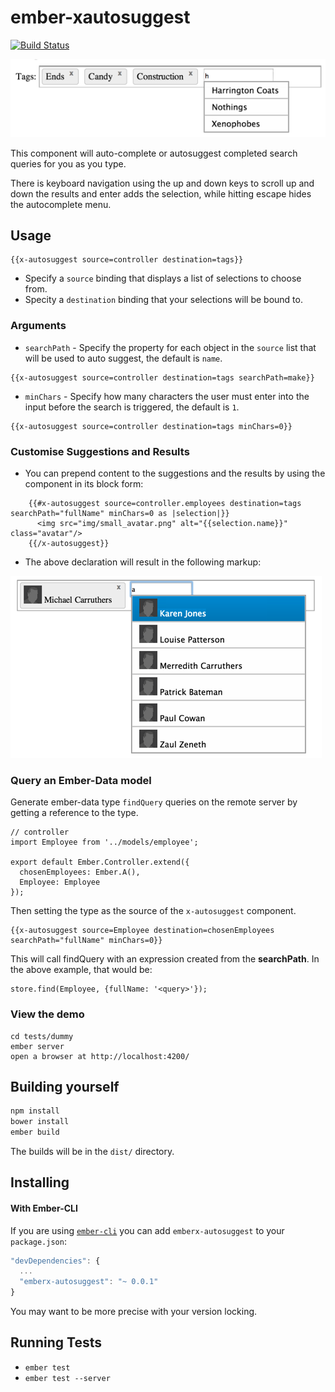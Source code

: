 ember-xautosuggest
=================
[![Build Status](https://secure.travis-ci.org/dagda1/emberx-autosuggest.svg?branch=master)](http://travis-ci.org/dockyard/ember-validations)

![ember autosuggest](autosuggest.png)

This component will auto-complete or autosuggest completed search queries for you as you type.

There is keyboard navigation using the up and down keys to scroll up and down the results and enter adds the selection,
while hitting escape hides the autocomplete menu.

## Usage
```
{{x-autosuggest source=controller destination=tags}}
```
- Specify a `source` binding that displays a list of selections to choose from.
- Specity  a `destination` binding that your selections will be bound to.

### Arguments
- `searchPath` - Specify the property for each object in the `source` list that will be used to auto suggest, the default is `name`.

```
{{x-autosuggest source=controller destination=tags searchPath=make}}
```

- `minChars` - Specify how many characters the user must enter into the input before the search is triggered, the default is `1`.
```
{{x-autosuggest source=controller destination=tags minChars=0}}
```

### Customise Suggestions and Results
- You can prepend content to the suggestions and the results by using the component in its block form:
```
    {{#x-autosuggest source=controller.employees destination=tags searchPath="fullName" minChars=0 as |selection|}}
      <img src="img/small_avatar.png" alt="{{selection.name}}" class="avatar"/>
    {{/x-autosuggest}}
```

- The above declaration will result in the following markup:

![ember autosuggest](custom.png)

### Query an Ember-Data model
Generate ember-data type ```findQuery``` queries on the remote server by getting a reference to the type.
```
// controller
import Employee from '../models/employee';

export default Ember.Controller.extend({
  chosenEmployees: Ember.A(),
  Employee: Employee
});

```
Then setting the type as the source of the ```x-autosuggest``` component.
```
{{x-autosuggest source=Employee destination=chosenEmployees searchPath="fullName" minChars=0}}
```
This will call findQuery with an expression created from the **searchPath**.  In the above example, that would be:
```
store.find(Employee, {fullName: '<query>'});
```
### View the demo
```
cd tests/dummy
ember server
open a browser at http://localhost:4200/

```

## Building yourself ##

```bash
npm install
bower install
ember build
```

The builds will be in the `dist/` directory.

## Installing ##

#### With Ember-CLI ####
If you are using
[`ember-cli`](https://github.com/stefanpenner/ember-cli) you can add
`emberx-autosuggest` to your `package.json`:

```javascript
"devDependencies": {
  ...
  "emberx-autosuggest": "~ 0.0.1"
}
```

You may want to be more precise with your version locking.

## Running Tests

* `ember test`
* `ember test --server`

